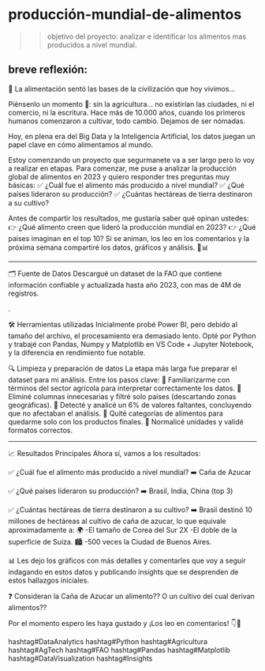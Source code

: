 
# producción-mundial-de-alimentos
>> objetivo del proyecto: analizar e identificar los alimentos mas producidos a nivel mundial.


## breve reflexión:

🌾 La alimentación sentó las bases de la civilización que hoy vivimos...

Piénsenlo un momento 🤔: sin la agricultura... no existirían las ciudades, ni el comercio, ni la escritura.
Hace más de 10.000 años, cuando los primeros humanos comenzaron a cultivar, todo cambió. Dejamos de ser nómadas.

Hoy, en plena era del Big Data y la Inteligencia Artificial, los datos juegan un papel clave en cómo alimentamos al mundo.

Estoy comenzando un proyecto que segurmanete va a ser largo pero lo voy a realizar en etapas. Para comenzar, me puse a analizar la producción global de alimentos en 2023 y quiero responder tres preguntas muy básicas:
✅ ¿Cuál fue el alimento más producido a nivel mundial?
✅ ¿Qué países lideraron su producción?
✅ ¿Cuántas hectáreas de tierra destinaron a su cultivo?

Antes de compartir los resultados, me gustaría saber qué opinan ustedes:
👉 ¿Qué alimento creen que lideró la producción mundial en 2023?
👉 ¿Qué países imaginan en el top 10?
Si se animan, los leo en los comentarios y la próxima semana compartiré los datos, gráficos y análisis. 🚜📊

-------------------------------------------------------------------------------------------------------------


🗂️ Fuente de Datos
Descargué un dataset de la FAO que contiene información confiable y actualizada hasta año 2023, con mas de 4M de registros.

.

🛠️  Herramientas utilizadas
Inicialmente probé Power BI, pero debido al tamaño del archivo, el procesamiento era demasiado lento. Opté por Python y trabajé con Pandas, Numpy y Matplotlib en VS Code + Jupyter Notebook, y la diferencia en rendimiento fue notable.

🔍 Limpieza y preparación de datos
La etapa más larga fue preparar el dataset para mi análisis. Entre los pasos clave:
🔸 Familiarizarme con términos del sector agrícola para interpretar correctamente los datos.
🔸 Eliminé columnas innecesarias y filtré solo países (descartando zonas geográficas).
🔸 Detecté y analicé un 6% de valores faltantes, concluyendo que no afectaban el análisis.
🔸 Quité categorías de alimentos para quedarme solo con los productos finales.
🔸 Normalicé unidades y validé formatos correctos.

---------------------------------------------------------------------------------------------------------------

📈 Resultados Principales
Ahora sí, vamos a los resultados:

✅ ¿Cuál fue el alimento más producido a nivel mundial? 
 ➡️ Caña de Azucar

✅ ¿Qué países lideraron su producción? 
 ➡️ Brasil, India, China (top 3)

✅ ¿Cuántas hectáreas de tierra destinaron a su cultivo?
 ➡️ Brasil destinó 10 millones de hectáreas al cultivo de caña de azucar, lo que equivale aproximadamente a:
 🌍 -El tamaño de Corea del Sur
 2X -El doble de la superficie de Suiza.
 🏙️ -500 veces la Ciudad de Buenos Aires.

📊 Les dejo los gráficos con más detalles y comentarles que voy a seguir indagando en estos datos y publicando insights que se desprenden de estos hallazgos iniciales. 

❓ Consideran la Caña de Azucar un alimento?? O un cultivo del cual derivan alimentos??

Por el momento espero les haya gustado y ¡Los leo en comentarios! 👇🙂 

hashtag#DataAnalytics hashtag#Python hashtag#Agricultura hashtag#AgTech hashtag#FAO hashtag#Pandas hashtag#Matplotlib hashtag#DataVisualization hashtag#Insights

